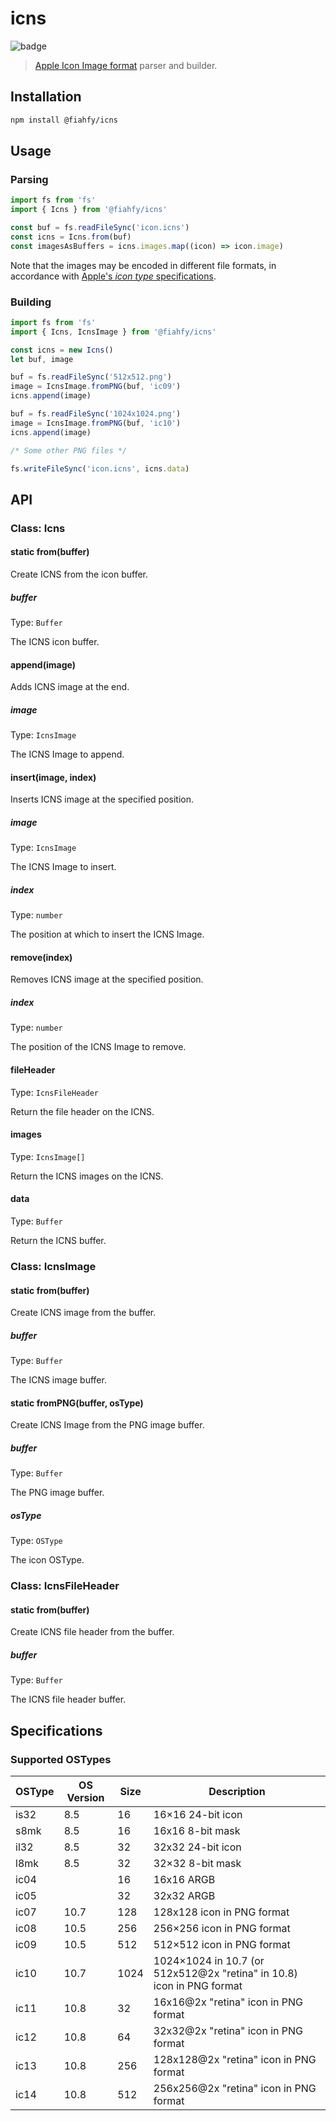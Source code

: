<!-- markdownlint-disable MD024 -->
# icns

![badge](https://github.com/fiahfy/icns/workflows/Node.js%20Package/badge.svg)

> [Apple Icon Image format](https://en.wikipedia.org/wiki/Apple_Icon_Image_format) parser and builder.

## Installation

```bash
npm install @fiahfy/icns
```

## Usage

### Parsing

```js
import fs from 'fs'
import { Icns } from '@fiahfy/icns'

const buf = fs.readFileSync('icon.icns')
const icns = Icns.from(buf)
const imagesAsBuffers = icns.images.map((icon) => icon.image)
```

Note that the images may be encoded in different file formats, in accordance with [Apple's _icon type_ specifications](https://en.wikipedia.org/wiki/Apple_Icon_Image_format#Icon_types).

### Building

```js
import fs from 'fs'
import { Icns, IcnsImage } from '@fiahfy/icns'

const icns = new Icns()
let buf, image

buf = fs.readFileSync('512x512.png')
image = IcnsImage.fromPNG(buf, 'ic09')
icns.append(image)

buf = fs.readFileSync('1024x1024.png')
image = IcnsImage.fromPNG(buf, 'ic10')
icns.append(image)

/* Some other PNG files */

fs.writeFileSync('icon.icns', icns.data)
```

## API

### Class: Icns

#### static from(buffer)

Create ICNS from the icon buffer.

##### buffer

Type: `Buffer`

The ICNS icon buffer.

#### append(image)

Adds ICNS image at the end.

##### image

Type: `IcnsImage`

The ICNS Image to append.

#### insert(image, index)

Inserts ICNS image at the specified position.

##### image

Type: `IcnsImage`

The ICNS Image to insert.

##### index

Type: `number`

The position at which to insert the ICNS Image.

#### remove(index)

Removes ICNS image at the specified position.

##### index

Type: `number`

The position of the ICNS Image to remove.

#### fileHeader

Type: `IcnsFileHeader`

Return the file header on the ICNS.

#### images

Type: `IcnsImage[]`

Return the ICNS images on the ICNS.

#### data

Type: `Buffer`

Return the ICNS buffer.

### Class: IcnsImage

#### static from(buffer)

Create ICNS image from the buffer.

##### buffer

Type: `Buffer`

The ICNS image buffer.

#### static fromPNG(buffer, osType)

Create ICNS Image from the PNG image buffer.

##### buffer

Type: `Buffer`

The PNG image buffer.

##### osType

Type: `OSType`

The icon OSType.

### Class: IcnsFileHeader

#### static from(buffer)

Create ICNS file header from the buffer.

##### buffer

Type: `Buffer`

The ICNS file header buffer.

## Specifications

### Supported OSTypes

| OSType | OS Version | Size | Description                                                           |
| ------ | ---------- | ---- | --------------------------------------------------------------------- |
| is32   | 8.5        | 16   | 16×16 24-bit icon                                                     |
| s8mk   | 8.5        | 16   | 16x16 8-bit mask                                                      |
| il32   | 8.5        | 32   | 32x32 24-bit icon                                                     |
| l8mk   | 8.5        | 32   | 32×32 8-bit mask                                                      |
| ic04   |            | 16   | 16x16 ARGB                                                            |
| ic05   |            | 32   | 32x32 ARGB                                                            |
| ic07   | 10.7       | 128  | 128x128 icon in PNG format                                            |
| ic08   | 10.5       | 256  | 256×256 icon in PNG format                                            |
| ic09   | 10.5       | 512  | 512×512 icon in PNG format                                            |
| ic10   | 10.7       | 1024 | 1024×1024 in 10.7 (or 512x512@2x "retina" in 10.8) icon in PNG format |
| ic11   | 10.8       | 32   | 16x16@2x "retina" icon in PNG format                                  |
| ic12   | 10.8       | 64   | 32x32@2x "retina" icon in PNG format                                  |
| ic13   | 10.8       | 256  | 128x128@2x "retina" icon in PNG format                                |
| ic14   | 10.8       | 512  | 256x256@2x "retina" icon in PNG format                                |

